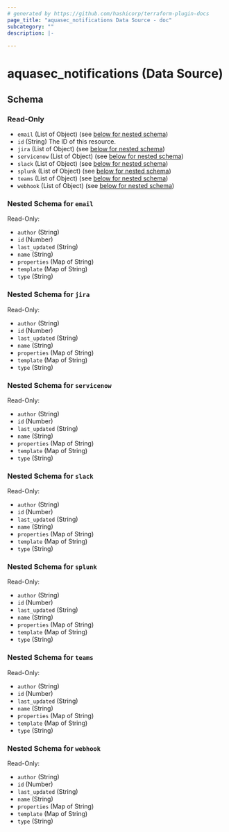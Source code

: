```yaml
---
# generated by https://github.com/hashicorp/terraform-plugin-docs
page_title: "aquasec_notifications Data Source - doc"
subcategory: ""
description: |-
  
---
```


# aquasec_notifications (Data Source)





<!-- schema generated by tfplugindocs -->
## Schema

### Read-Only

- `email` (List of Object) (see [below for nested schema](#nestedatt--email))
- `id` (String) The ID of this resource.
- `jira` (List of Object) (see [below for nested schema](#nestedatt--jira))
- `servicenow` (List of Object) (see [below for nested schema](#nestedatt--servicenow))
- `slack` (List of Object) (see [below for nested schema](#nestedatt--slack))
- `splunk` (List of Object) (see [below for nested schema](#nestedatt--splunk))
- `teams` (List of Object) (see [below for nested schema](#nestedatt--teams))
- `webhook` (List of Object) (see [below for nested schema](#nestedatt--webhook))

<a id="nestedatt--email"></a>
### Nested Schema for `email`

Read-Only:

- `author` (String)
- `id` (Number)
- `last_updated` (String)
- `name` (String)
- `properties` (Map of String)
- `template` (Map of String)
- `type` (String)


<a id="nestedatt--jira"></a>
### Nested Schema for `jira`

Read-Only:

- `author` (String)
- `id` (Number)
- `last_updated` (String)
- `name` (String)
- `properties` (Map of String)
- `template` (Map of String)
- `type` (String)


<a id="nestedatt--servicenow"></a>
### Nested Schema for `servicenow`

Read-Only:

- `author` (String)
- `id` (Number)
- `last_updated` (String)
- `name` (String)
- `properties` (Map of String)
- `template` (Map of String)
- `type` (String)


<a id="nestedatt--slack"></a>
### Nested Schema for `slack`

Read-Only:

- `author` (String)
- `id` (Number)
- `last_updated` (String)
- `name` (String)
- `properties` (Map of String)
- `template` (Map of String)
- `type` (String)


<a id="nestedatt--splunk"></a>
### Nested Schema for `splunk`

Read-Only:

- `author` (String)
- `id` (Number)
- `last_updated` (String)
- `name` (String)
- `properties` (Map of String)
- `template` (Map of String)
- `type` (String)


<a id="nestedatt--teams"></a>
### Nested Schema for `teams`

Read-Only:

- `author` (String)
- `id` (Number)
- `last_updated` (String)
- `name` (String)
- `properties` (Map of String)
- `template` (Map of String)
- `type` (String)


<a id="nestedatt--webhook"></a>
### Nested Schema for `webhook`

Read-Only:

- `author` (String)
- `id` (Number)
- `last_updated` (String)
- `name` (String)
- `properties` (Map of String)
- `template` (Map of String)
- `type` (String)


